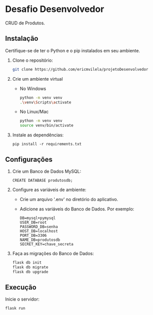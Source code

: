 # Desafio Desenvolvedor

CRUD de Produtos.


## Instalação

Certifique-se de ter o Python e o pip instalados em seu ambiente.

1. Clone o repositório:

   ```bash
   git clone https://github.com/ericmvilela/projetoDesenvolvedor
   ```

2. Crie um ambiente virtual

   - No Windows
      
      ```bash
      python -m venv venv
      .\venv\Scripts\activate
      ```

   - No Linux/Mac
      
      ```bash
      python -m venv venv
      source venv/bin/activate
      ```

3. Instale as dependências:

   `pip install -r requirements.txt`


## Configurações

1. Crie um Banco de Dados MySQL:
    ```mysql
    CREATE DATABASE produtosdb;
    ```
   
2. Configure as variáveis de ambiente:

    - Crie um arquivo '.env' no diretório do aplicativo.
    - Adicione as variáveis do Banco de Dados. Por exemplo:
        
        ```dotenv
        DB=mysql+pymysql
        USER_DB=root
        PASSWORD_DB=senha
        HOST_DB=localhost
        PORT_DB=3306
        NAME_DB=produtosdb
        SECRET_KEY=chave_secreta
        ```

3. Faça as migrações do Banco de Dados:
    
    ```bash
    flask db init
    flask db migrate
    flask db upgrade
    ```

## Execução

Inicie o servidor:

```bash
flask run
```